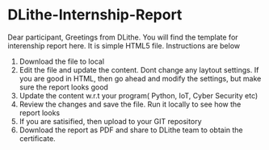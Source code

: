 # DLithe-Internship-Report
Dear participant, 
Greetings from DLithe. You will find the template for interenship report here.
It is simple HTML5 file. Instructions are below
1. Download the file to local
2. Edit the file and update the content. Dont change any laytout settings. If you are good in HTML, then go ahead and modify the settings, but make sure the report looks good
3. Update the content w.r.t your program( Python, IoT, Cyber Security etc)
4. Review the changes and save the file. Run it locally to see how the report looks
5. If you are satisified, then upload to your GIT repository
6. Download the report as PDF and share to DLithe team to obtain the certificate.
